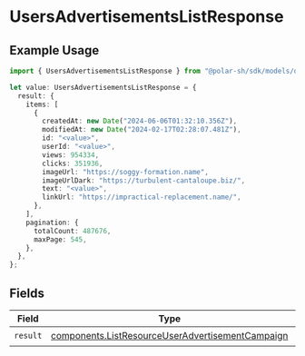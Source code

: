 # UsersAdvertisementsListResponse

## Example Usage

```typescript
import { UsersAdvertisementsListResponse } from "@polar-sh/sdk/models/operations";

let value: UsersAdvertisementsListResponse = {
  result: {
    items: [
      {
        createdAt: new Date("2024-06-06T01:32:10.356Z"),
        modifiedAt: new Date("2024-02-17T02:28:07.481Z"),
        id: "<value>",
        userId: "<value>",
        views: 954334,
        clicks: 351936,
        imageUrl: "https://soggy-formation.name",
        imageUrlDark: "https://turbulent-cantaloupe.biz/",
        text: "<value>",
        linkUrl: "https://impractical-replacement.name/",
      },
    ],
    pagination: {
      totalCount: 487676,
      maxPage: 545,
    },
  },
};
```

## Fields

| Field                                                                                                                | Type                                                                                                                 | Required                                                                                                             | Description                                                                                                          |
| -------------------------------------------------------------------------------------------------------------------- | -------------------------------------------------------------------------------------------------------------------- | -------------------------------------------------------------------------------------------------------------------- | -------------------------------------------------------------------------------------------------------------------- |
| `result`                                                                                                             | [components.ListResourceUserAdvertisementCampaign](../../models/components/listresourceuseradvertisementcampaign.md) | :heavy_check_mark:                                                                                                   | N/A                                                                                                                  |